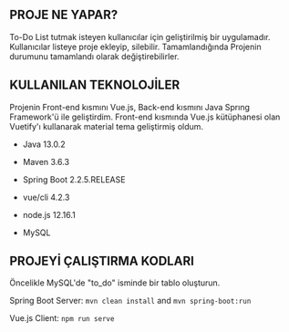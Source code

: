 ## PROJE NE YAPAR?


To-Do List tutmak isteyen kullanıcılar için geliştirilmiş bir uygulamadır. Kullanıcılar listeye proje ekleyip, silebilir. Tamamlandığında Projenin durumunu tamamlandı olarak değiştirebilirler.

## KULLANILAN TEKNOLOJİLER


Projenin Front-end kısmını Vue.js, Back-end kısmını Java Sprıng Framework'ü ile geliştirdim. Front-end kısmında Vue.js kütüphanesi olan Vuetify'ı kullanarak material tema geliştirmiş oldum.

- Java 13.0.2
- Maven 3.6.3
- Spring Boot 2.2.5.RELEASE

- vue/cli 4.2.3 
- node.js 12.16.1

- MySQL

## PROJEYİ ÇALIŞTIRMA KODLARI

Öncelikle MySQL'de "to_do" isminde bir  tablo oluşturun.

Spring Boot Server: ```mvn clean install``` and ```mvn spring-boot:run```

Vue.js Client:  ```npm run serve```
